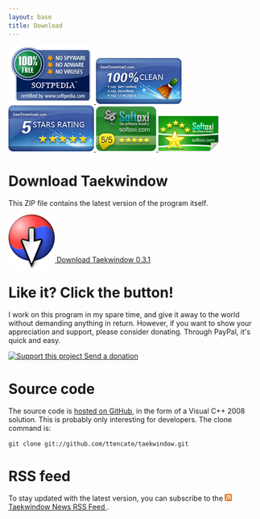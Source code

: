 ```yaml
---
layout: base
title: Download
---
```


<p class="rightmargin awards">
	<a href="http://www.softpedia.com/progClean/Taekwindow-Clean-70130.html">
		<img src="/img/awards/softpedia-free-award.gif" alt="100% FREE award granted by Softpedia" title="Softpedia guarantees that Taekwindow 0.2.4 is 100% Free, which means it does not contain any form of malware, including but not limited to: spyware, viruses, trojans and backdoors."/>
	</a>
	<a href="http://www.geardownload.com/desktop/taekwindow.html">
		<img src="/img/awards/geardownload-clean.gif" alt="Tested 100% clean on GearDownload.com" title="This download was tested thoroughly and was found 100% clean."/>
	</a>
	<a href="http://www.geardownload.com/desktop/taekwindow.html">
		<img src="/img/awards/geardownload-5stars.gif" alt="Rated 5 stars on GearDownload.com" title="Rated 5 stars on GearDownload.com"/>
	</a>
	<a href="http://www.softoxi.com/taekwindow.html">
		<img src="/img/awards/softoxi-award.png" alt="Taekwindow antivirus scan report at softoxi.com" title="Taekwindow Antivirus Scan Report done by Softoxi.com"/>
	</a>
	<a href="http://www.softoxi.com/taekwindow-video-trailer-screenshots.html">
		<img src="/img/awards/softoxi-award_star.png" alt="Taekwindow video tutorial at softoxi.com" title="Taekwindow Video Tutorial done by Softoxi.com"/>
	</a>
</p>

Download Taekwindow
===================

This ZIP file contains the latest version of the program itself.

<a href="https://github.com/downloads/ttencate/taekwindow/taekwindow-0.3.1.zip" class="download">
	<img src="/img/buttons/download.png" alt="Download icon" style="margin-bottom: -15px"/>
	Download Taekwindow 0.3.1
</a>

Like it? Click the button!
==========================

I work on this program in my spare time, and give it away to the world without demanding anything in return. However, if you want to show your appreciation and support, please consider donating. Through PayPal, it's quick and easy.

<a href="http://sourceforge.net/donate/index.php?group_id=185457" class="donate">
	<img src="http://images.sourceforge.net/images/project-support.jpg" width="88" height="32" alt="Support this project"/>
	Send a donation
</a>

Source code
===========

The source code is [hosted on GitHub](https://github.com/ttencate/taekwindow), in the form of a Visual C++ 2008 solution. This is probably only interesting for developers. The clone command is:

    git clone git://github.com/ttencate/taekwindow.git

RSS feed
========

To stay updated with the latest version, you can subscribe to the
<a href="http://sourceforge.net/export/rss2_projnews.php?group_id=185457&amp;rss_fulltext=1">
	<img src="/img/icons/feed-icon-14x14.png" width="14" height="14" alt="RSS icon" class="inline"/> Taekwindow News RSS Feed
</a>.
